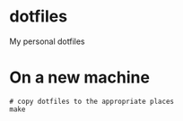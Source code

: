 dotfiles
========

My personal dotfiles

# On a new machine

```
# copy dotfiles to the appropriate places
make
```
